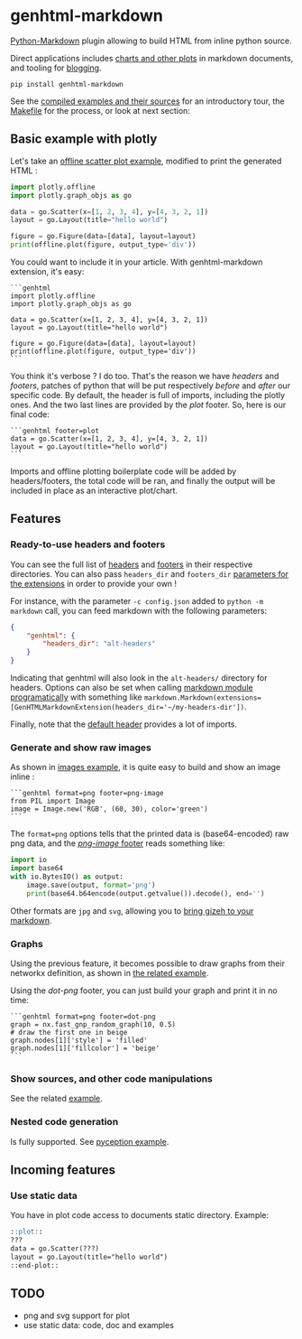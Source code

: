 # genhtml-markdown
[Python-Markdown](http://pythonhosted.org/Markdown/) plugin allowing to build HTML from inline python source.

Direct applications includes [charts and other plots](https://plot.ly/python/) in markdown documents, and tooling for [blogging](https://blog.getpelican.com/).

    pip install genhtml-markdown

See the [compiled examples and their sources](examples/) for an introductory tour, the [Makefile](Makefile) for the process, or look at next section:


## Basic example with plotly
Let's take an [offline scatter plot example](https://plot.ly/python/getting-started/#initialization-for-offline-plotting), modified to print the generated HTML :

```python
import plotly.offline
import plotly.graph_objs as go

data = go.Scatter(x=[1, 2, 3, 4], y=[4, 3, 2, 1])
layout = go.Layout(title="hello world")

figure = go.Figure(data=[data], layout=layout)
print(offline.plot(figure, output_type='div'))
```

You could want to include it in your article. With genhtml-markdown extension, it's easy:

    ```genhtml
    import plotly.offline
    import plotly.graph_objs as go

    data = go.Scatter(x=[1, 2, 3, 4], y=[4, 3, 2, 1])
    layout = go.Layout(title="hello world")

    figure = go.Figure(data=[data], layout=layout)
    print(offline.plot(figure, output_type='div'))
    ```

You think it's verbose ? I do too. That's the reason we have *headers* and *footers*, patches of python that will be put respectively *before* and *after* our specific code. By default, the header is full of imports, including the plotly ones. And the two last lines are provided by the *plot* footer. So, here is our final code:

    ```genhtml footer=plot
    data = go.Scatter(x=[1, 2, 3, 4], y=[4, 3, 2, 1])
    layout = go.Layout(title="hello world")
    ```

Imports and offline plotting boilerplate code will be added by headers/footers, the total code will be ran, and finally the output will be included in place as an interactive plot/chart.


## Features

### Ready-to-use headers and footers
You can see the full list of [headers](headers/) and [footers](footers/) in their respective directories. You can also pass `headers_dir` and `footers_dir` [parameters for the extensions](https://python-markdown.github.io/cli/#using-extensions) in order to provide your own !

For instance, with the parameter `-c config.json` added to `python -m markdown` call, you can feed markdown with the following parameters:

```json
{
	"genhtml": {
		"headers_dir": "alt-headers"
	}
}
```

Indicating that genhtml will also look in the `alt-headers/` directory for headers.
Options can also be set when calling [markdown module programatically](https://python-markdown.github.io/extensions/api/#configsettings) with something like `markdown.Markdown(extensions=[GenHTMLMarkdownExtension(headers_dir='~/my-headers-dir'])`.

Finally, note that the [default header](headers/default.py) provides a lot of imports.

### Generate and show raw images
As shown in [images example](examples/images.mkd),
it is quite easy to build and show an image inline :

    ```genhtml format=png footer=png-image
    from PIL import Image
    image = Image.new('RGB', (60, 30), color='green')
    ```

The `format=png` options tells that the printed data is (base64-encoded) raw png data,
and the [*png-image* footer](genhtml/footers/png-image.py) reads something like:

```python
import io
import base64
with io.BytesIO() as output:
    image.save(output, format='png')
    print(base64.b64encode(output.getvalue()).decode(), end='')
```

Other formats are `jpg` and `svg`, allowing you to [bring gizeh to your markdown](https://github.com/Zulko/gizeh).


### Graphs
Using the previous feature, it becomes possible to draw graphs from their networkx definition, as shown in [the related example](examples/networkx_and_dot.mkd).

Using the *dot-png* footer, you can just build your graph and print it in no time:

    ```genhtml format=png footer=dot-png
    graph = nx.fast_gnp_random_graph(10, 0.5)
    # draw the first one in beige
    graph.nodes[1]['style'] = 'filled'
    graph.nodes[1]['fillcolor'] = 'beige'
    ```

### Show sources, and other code manipulations
See the related [example](examples/arbitrary-python.mkd).

### Nested code generation
Is fully supported. See [pyception example](examples/pyception.mkd).


## Incoming features
### Use static data
You have in plot code access to documents static directory. Example:

```markdown
::plot::
???
data = go.Scatter(???)
layout = go.Layout(title="hello world")
::end-plot::
```


## TODO
- png and svg support for plot
- use static data: code, doc and examples
